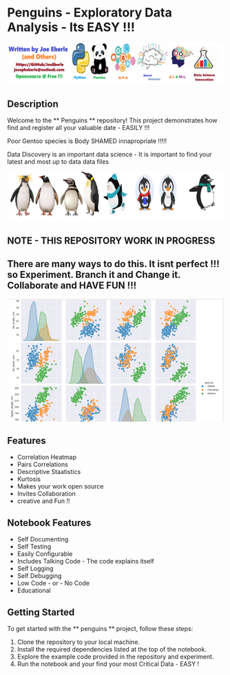 # Penguins  - Exploratory Data Analysis - Its EASY !!!   

![Code Logo](developer.png)

## Description

Welcome to the ** Penguins ** repository! This project demonstrates how find and register all your valuable date - EASILY  !!! 

Poor Gentoo species is Body SHAMED innapropriate !!!!! 

Data Discovery is an important data science - It is important to find your latest and most up to data data files   

![Code Logo](code.png)

## NOTE - THIS REPOSITORY WORK IN PROGRESS 

## There are many ways to do this. It isnt perfect !!! so Experiment. Branch it and Change it. Collaborate and HAVE FUN !!! 

![Code Logo](sample.png)

## Features

- Correlation Heatmap
- Pairs Correlations 
- Descriptive Staatistics
- Kurtosis 
- Makes your work open source 
- Invites Collaboration
- creative and Fun !!


## Notebook Features

- Self Documenting 
- Self Testing 
- Easily Configurable
- Includes Talking Code - The code explains itself
- Self Logging 
- Self Debugging 
- Low Code - or - No Code
- Educational 

## Getting Started

To get started with the **  penguins ** project, follow these steps:

1. Clone the repository to your local machine.
2. Install the required dependencies listed at the top of the notebook.
3. Explore the example code provided in the repository and experiment.
4. Run the notebook and your find your most Critical Data - EASY !






